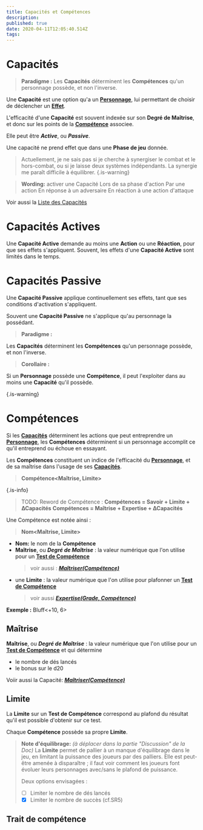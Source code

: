 ```yaml
---
title: Capacités et Compétences
description: 
published: true
date: 2020-04-11T12:05:40.514Z
tags: 
---
```


# Capacités

> **Paradigme :**
Les **Capacités** déterminent les **Compétences** qu'un personnage possède, et non l'inverse.

Une **Capacité** est une option qu'a un **[Personnage][][][Personnage.trello]**, lui permettant de choisir de déclencher un **[Effet][]**.

L'efficacité d'une **Capacité** est souvent indexée sur son **Degré de Maîtrise**, et donc sur les points de la **[Compétence][Compétences][][Compétences.trello]** associee.

Elle peut être ***Active***, ou ***Passive***.

Une capacité ne prend effet que dans une **Phase de jeu** donnée.
> Actuellement,  je ne sais pas si je cherche à synergiser le combat et le hors-combat, ou si je laisse deux systèmes indépendants. La synergie me paraît difficile à équilibrer.
{.is-warning}

> **Wording:** activer une Capacité
Lors de sa phase d'action
Par une action
En réponse à un adversaire
En réaction à une action d'attaque

Voir aussi la [Liste des Capacités][]

# Capacités Actives

Une **Capacité Active** demande au moins une **Action** ou une **Réaction**, pour que ses effets s'appliquent.
Souvent, les effets d'une **Capacité Active** sont limités dans le temps.

# Capacités Passive

Une **Capacité Passive** applique continuellement ses effets, tant que ses conditions d'activation s'appliquent. 

Souvent une **Capacité Passive** ne s'applique qu'au personnage la possédant.

> **Paradigme :**

Les **Capacités** déterminent les **Compétences** qu'un personnage possède, et non l'inverse.

> **Corollaire :**

Si un **Personnage** possède une **Compétence**, il peut l'exploiter dans au moins une **Capacité** qu'il possède.

{.is-warning}

# Compétences

Si les **[Capacités][]** déterminent les actions que peut entreprendre un **[Personnage][]**, les **Compétences** déterminent si un personnage accomplit ce qu'il entreprend ou échoue en essayant.

Les **Compétences** constituent un indice de l'efficacité du **[Personnage][]**, et de sa maîtrise dans l'usage de ses **[Capacités][]**.

<!--

A skill is an ability that allows a character to perform some action or make some item that improves with use. The improvement depends on the difficulty of the action or the difficulty in creating the item. Professions are a subset of skills. Not all skills are professions.

-->

> **Compétence<Maîtrise, Limite>**

{.is-info}




> TODO:
Reword de Compétence :
**Compétences = Savoir + Limite + ∆Capacités**
**Compétences = Maîtrise + Expertise + ∆Capacités**


Une Compétence est notée ainsi :
> **Nom<Maîtrise, Limite>**
- **Nom:** le nom de la **Compétence**
- **Maîtrise**, ou **_Degré de Maîtrise_** : la valeur numérique que l'on utilise pour un **[Test de Compétence][core]**
    > voir aussi : **_[Maîtriser(Compétence)](https://trello.com/c/vvsCl8rH)_**
- une **Limite** : la valeur numérique que l'on utilise pour plafonner un **[Test de Compétence](https://trello.com/c/fyO14sIR)**
    > voir aussi **_[Expertise(Grade, Compétence)](https://trello.com/c/0EKOzT2h)_**

**Exemple :** Bluff<+10, 6>


## Maîtrise

**Maîtrise**, ou **_Degré de Maîtrise_** : la valeur numérique que l'on utilise pour un **[Test de Compétence][core]** et qui détermine
- le nombre de dés lancés
- le bonus sur le d20

Voiir aussi la Capacité: **_[Maîtriser(Compétence)](https://trello.com/c/vvsCl8rH)_**

## Limite

La **Limite** sur un **Test de Compétence** correspond au plafond du résultat
qu'il est possible d'obtenir sur ce test.

Chaque **Compétence** possède sa propre **Limite**.

> **Note d'équilibrage:** _(à déplacer dans la partie "Discussion" de la Doc)_
> La **Limite** permet de pallier à un manque d'équilibrage dans le jeu, en limitant la puissance des joueurs par des palliers.
Elle est peut-être amenée à disparaître ; il faut voir comment les joueurs font évoluer leurs personnages avec/sans le plafond de puissance.
> 
> Deux options envisagées :
> - [ ] Limiter le nombre de dés lancés
> - [x] Limiter le nombre de succès (cf.SR5)

## Trait de compétence

[Capacités]: /sphérier/référence/capacités
[Capacités.trello]: https://trello.com/c/EUJsvYrZ

[core]:/sphérier/référence/core

[Compétences]: /sphérier/référence/compétences
[Compétences.trello]: https://trello.com/c/udzuobSo

[Personnage]: /sphérier/référence/personnages
[Personnage.trello]: https://trello.com/c/j5txr

[Liste des Capacités]: /sphérier/référence/liste-capacités
[Capacités]: /sphérier/référence/capacités
[Capacités.trello]: https://trello.com/c/EUJsvYrZ

[core]:/sphérier/référence/core

[Compétences]: /sphérier/référence/compétences
[Compétences.trello]: https://trello.com/c/udzuobSo

[Effet]: /sphérier/référence/effet

[Personnage]: /sphérier/référence/personnages
[Personnage.trello]: https://trello.com/c/j5txrEnh
